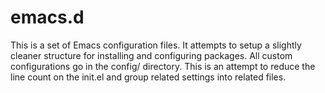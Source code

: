emacs.d
=======

This is a set of Emacs configuration files.
It attempts to setup a slightly cleaner structure for installing and 
configuring packages.  All custom configurations go in the config/ directory.
This is an attempt to reduce the line count on the init.el and group related
settings into related files.
